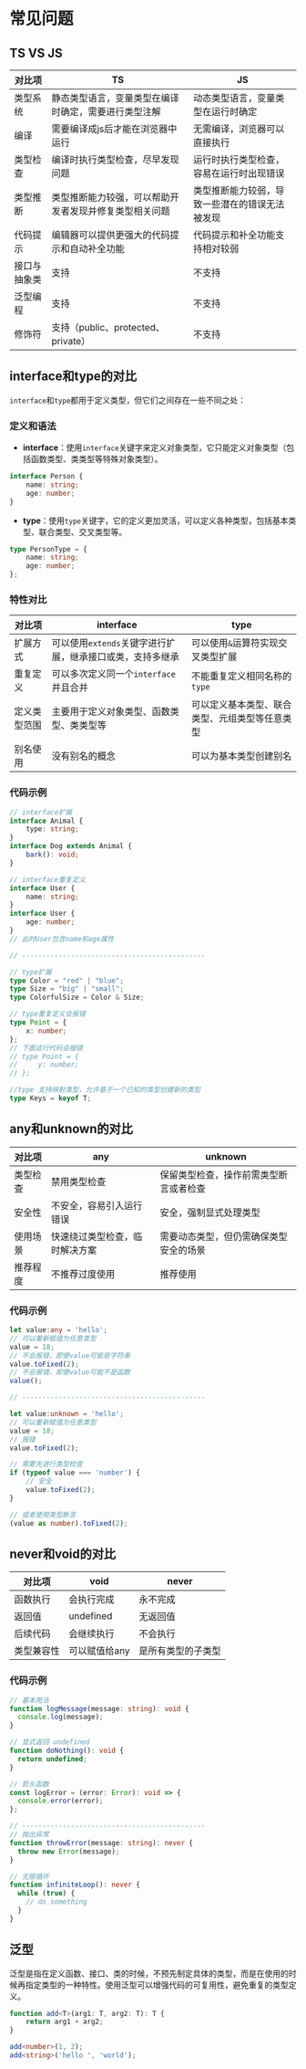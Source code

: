 # 常见问题

## TS VS JS

| 对比项       | TS                                                     | JS                                             |
| ------------ | ------------------------------------------------------ | ---------------------------------------------- |
| 类型系统     | 静态类型语言，变量类型在编译时确定，需要进行类型注解   | 动态类型语言，变量类型在运行时确定             |
| 编译         | 需要编译成js后才能在浏览器中运行                       | 无需编译，浏览器可以直接执行                   |
| 类型检查     | 编译时执行类型检查，尽早发现问题                       | 运行时执行类型检查，容易在运行时出现错误       |
| 类型推断     | 类型推断能力较强，可以帮助开发者发现并修复类型相关问题 | 类型推断能力较弱，导致一些潜在的错误无法被发现 |
| 代码提示     | 编辑器可以提供更强大的代码提示和自动补全功能           | 代码提示和补全功能支持相对较弱                 |
| 接口与抽象类 | 支持                                                   | 不支持                                         |
| 泛型编程     | 支持                                                   | 不支持                                         |
| 修饰符       | 支持（public、protected、private）                     | 不支持                                         |

## **interface和type的对比**

`interface`和`type`都用于定义类型，但它们之间存在一些不同之处：

### 定义和语法
- **interface**：使用`interface`关键字来定义对象类型，它只能定义对象类型（包括函数类型、类类型等特殊对象类型）。
```typescript
interface Person {
    name: string;
    age: number;
}
```
- **type**：使用`type`关键字，它的定义更加灵活，可以定义各种类型，包括基本类型、联合类型、交叉类型等。
```typescript
type PersonType = {
    name: string;
    age: number;
};
```

### 特性对比
| 对比项       | interface                                                 | type                                           |
| ------------ | --------------------------------------------------------- | ---------------------------------------------- |
| 扩展方式     | 可以使用`extends`关键字进行扩展，继承接口或类，支持多继承 | 可以使用`&`运算符实现交叉类型扩展              |
| 重复定义     | 可以多次定义同一个`interface`并且合并                     | 不能重复定义相同名称的`type`                   |
| 定义类型范围 | 主要用于定义对象类型、函数类型、类类型等                  | 可以定义基本类型、联合类型、元组类型等任意类型 |
| 别名使用     | 没有别名的概念                                            | 可以为基本类型创建别名                         |

### 代码示例
```typescript
// interface扩展
interface Animal {
    type: string;
}
interface Dog extends Animal {
    bark(): void;
}

// interface重复定义
interface User {
    name: string;
}
interface User {
    age: number;
}
// 此时User包含name和age属性

// ---------------------------------------------

// type扩展
type Color = "red" | "blue";
type Size = "big" | "small";
type ColorfulSize = Color & Size;

// type重复定义会报错
type Point = {
    x: number;
};
// 下面这行代码会报错
// type Point = {
//     y: number;
// };

//type 支持映射类型，允许基于一个已知的类型创建新的类型
type Keys = keyof T;
```

## **any和unknown**的对比

| 对比项   | any                            | unknown                                |
| -------- | ------------------------------ | -------------------------------------- |
| 类型检查 | 禁用类型检查                   | 保留类型检查，操作前需类型断言或者检查 |
| 安全性   | 不安全，容易引入运行错误       | 安全，强制显式处理类型                 |
| 使用场景 | 快速绕过类型检查，临时解决方案 | 需要动态类型，但仍需确保类型安全的场景 |
| 推荐程度 | 不推荐过度使用                 | 推荐使用                               |

### 代码示例

``` ts
let value:any = 'hello';
// 可以重新赋值为任意类型
value = 18;
// 不会报错，即使value可能是字符串
value.toFixed(2);
// 不会报错，即使value可能不是函数
value();

// ---------------------------------------------

let value:unknown = 'hello';
// 可以重新赋值为任意类型
value = 18;
// 报错
value.toFixed(2);

// 需要先进行类型检查
if (typeof value === 'number') {
    // 安全
    value.toFixed(2);
}

// 或者使用类型断言
(value as number).toFixed(2);
```

## **never和void的对比**

| 对比项     | void          | never              |
| ---------- | ------------- | ------------------ |
| 函数执行   | 会执行完成    | 永不完成           |
| 返回值     | undefined     | 无返回值           |
| 后续代码   | 会继续执行    | 不会执行           |
| 类型兼容性 | 可以赋值给any | 是所有类型的子类型 |

### 代码示例

``` ts
// 基本用法
function logMessage(message: string): void {
  console.log(message);
}

// 显式返回 undefined
function doNothing(): void {
  return undefined;
}

// 箭头函数
const logError = (error: Error): void => {
  console.error(error);
};

// ---------------------------------------------
// 抛出异常
function throwError(message: string): never {
  throw new Error(message);
}

// 无限循环
function infiniteLoop(): never {
  while (true) {
    // do something
  }
}
```

## 泛型

泛型是指在定义函数、接口、类的时候，不预先制定具体的类型，而是在使用的时候再指定类型的一种特性。使用泛型可以增强代码的可复用性，避免重复的类型定义。

``` ts
function add<T>(arg1: T, arg2: T): T {
    return arg1 + arg2;
}

add<number>(1, 2);
add<string>('hello ', 'world');
```


